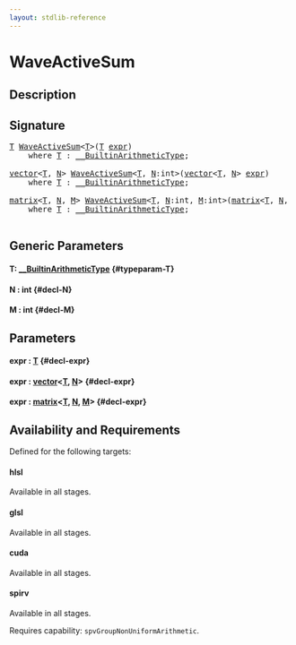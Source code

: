 ```yaml
---
layout: stdlib-reference
---
```


# WaveActiveSum

## Description





## Signature 

<pre>
<a href="/stdlib-reference/global-decls/waveactivesum-04a#typeparam-T" class="code_type">T</a> <a href="/stdlib-reference/global-decls/waveactivesum-04a">WaveActiveSum</a>&lt;<a href="/stdlib-reference/global-decls/waveactivesum-04a#typeparam-T" class="code_type">T</a>&gt;(<a href="/stdlib-reference/global-decls/waveactivesum-04a#typeparam-T" class="code_type">T</a> <a href="/stdlib-reference/global-decls/waveactivesum-04a#decl-expr" class="code_param">expr</a>)
    <span class='code_keyword'>where</span> <a href="/stdlib-reference/global-decls/waveactivesum-04a#typeparam-T" class="code_type">T</a> : <a href="/stdlib-reference/interfaces/builtinarithmetictype-0129j/index" class="code_type">__BuiltinArithmeticType</a>;

<a href="/stdlib-reference/types/vector/index" class="code_type">vector</a>&lt;<a href="/stdlib-reference/global-decls/waveactivesum-04a#typeparam-T" class="code_type">T</a>, <a href="/stdlib-reference/global-decls/waveactivesum-04a#decl-N" class="code_var">N</a>&gt; <a href="/stdlib-reference/global-decls/waveactivesum-04a">WaveActiveSum</a>&lt;<a href="/stdlib-reference/global-decls/waveactivesum-04a#typeparam-T" class="code_type">T</a>, <a href="/stdlib-reference/global-decls/waveactivesum-04a#decl-N" class="code_var">N</a>:<span class="code_keyword">int</span>&gt;(<a href="/stdlib-reference/types/vector/index" class="code_type">vector</a>&lt;<a href="/stdlib-reference/global-decls/waveactivesum-04a#typeparam-T" class="code_type">T</a>, <a href="/stdlib-reference/global-decls/waveactivesum-04a#decl-N" class="code_var">N</a>&gt; <a href="/stdlib-reference/global-decls/waveactivesum-04a#decl-expr" class="code_param">expr</a>)
    <span class='code_keyword'>where</span> <a href="/stdlib-reference/global-decls/waveactivesum-04a#typeparam-T" class="code_type">T</a> : <a href="/stdlib-reference/interfaces/builtinarithmetictype-0129j/index" class="code_type">__BuiltinArithmeticType</a>;

<a href="/stdlib-reference/types/matrix/index" class="code_type">matrix</a>&lt;<a href="/stdlib-reference/global-decls/waveactivesum-04a#typeparam-T" class="code_type">T</a>, <a href="/stdlib-reference/global-decls/waveactivesum-04a#decl-N" class="code_var">N</a>, <a href="/stdlib-reference/global-decls/waveactivesum-04a#decl-M" class="code_var">M</a>&gt; <a href="/stdlib-reference/global-decls/waveactivesum-04a">WaveActiveSum</a>&lt;<a href="/stdlib-reference/global-decls/waveactivesum-04a#typeparam-T" class="code_type">T</a>, <a href="/stdlib-reference/global-decls/waveactivesum-04a#decl-N" class="code_var">N</a>:<span class="code_keyword">int</span>, <a href="/stdlib-reference/global-decls/waveactivesum-04a#decl-M" class="code_var">M</a>:<span class="code_keyword">int</span>&gt;(<a href="/stdlib-reference/types/matrix/index" class="code_type">matrix</a>&lt;<a href="/stdlib-reference/global-decls/waveactivesum-04a#typeparam-T" class="code_type">T</a>, <a href="/stdlib-reference/global-decls/waveactivesum-04a#decl-N" class="code_var">N</a>, <a href="/stdlib-reference/global-decls/waveactivesum-04a#decl-M" class="code_var">M</a>&gt; <a href="/stdlib-reference/global-decls/waveactivesum-04a#decl-expr" class="code_param">expr</a>)
    <span class='code_keyword'>where</span> <a href="/stdlib-reference/global-decls/waveactivesum-04a#typeparam-T" class="code_type">T</a> : <a href="/stdlib-reference/interfaces/builtinarithmetictype-0129j/index" class="code_type">__BuiltinArithmeticType</a>;

</pre>

## Generic Parameters

#### T: [\_\_BuiltinArithmeticType](/stdlib-reference/interfaces/builtinarithmetictype-0129j/index) {#typeparam-T}
#### N  : int {#decl-N}
#### M  : int {#decl-M}

## Parameters

#### expr  : [T](/stdlib-reference/global-decls/waveactivesum-04a#typeparam-T) {#decl-expr}
#### expr  : [vector](/stdlib-reference/types/vector/index)\<[T](/stdlib-reference/types/vector/index#typeparam-T), [N](/stdlib-reference/types/vector/index#decl-N)\> {#decl-expr}
#### expr  : [matrix](/stdlib-reference/types/matrix/index)\<[T](/stdlib-reference/types/matrix/t-0), [N](/stdlib-reference/types/matrix/index#decl-N), [M](/stdlib-reference/types/matrix/index#decl-M)\> {#decl-expr}

## Availability and Requirements

Defined for the following targets:

#### hlsl
Available in all stages.

#### glsl
Available in all stages.

#### cuda
Available in all stages.

#### spirv
Available in all stages.

Requires capability: `spvGroupNonUniformArithmetic`.


